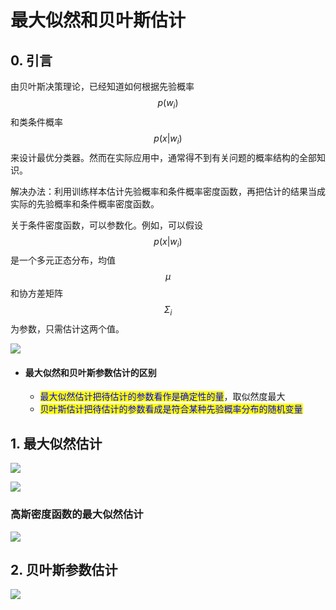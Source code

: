 # 最大似然和贝叶斯估计

## 0. 引言

由贝叶斯决策理论，已经知道如何根据先验概率$$p(w_i)$$和类条件概率$$p(x|w_i)$$来设计最优分类器。然而在实际应用中，通常得不到有关问题的概率结构的全部知识。

解决办法：利用训练样本估计先验概率和条件概率密度函数，再把估计的结果当成实际的先验概率和条件概率密度函数。

关于条件密度函数，可以参数化。例如，可以假设$$p(x|w_i)$$是一个多元正态分布，均值$$\mu$$和协方差矩阵$$\Sigma_i$$为参数，只需估计这两个值。

![](https://gitee.com/liuyh9909/note-imgs/raw/master/img/20220104135847.png)

* #### 最大似然和贝叶斯参数估计的区别
  * <mark style="color:blue;">最大似然估计把待估计的参数看作是确定性的量</mark>，取似然度最大
  * <mark style="color:blue;">贝叶斯估计把待估计的参数看成是符合某种先验概率分布的随机变量</mark>

## 1. 最大似然估计

&#x20;

![](https://gitee.com/liuyh9909/note-imgs/raw/master/img/20220104140245.png)

![](https://gitee.com/liuyh9909/note-imgs/raw/master/img/20220104140406.png)

### 高斯密度函数的最大似然估计

![](https://gitee.com/liuyh9909/note-imgs/raw/master/img/20220104140550.png)

## 2. 贝叶斯参数估计

![](https://gitee.com/liuyh9909/note-imgs/raw/master/img/20220104141919.png)
